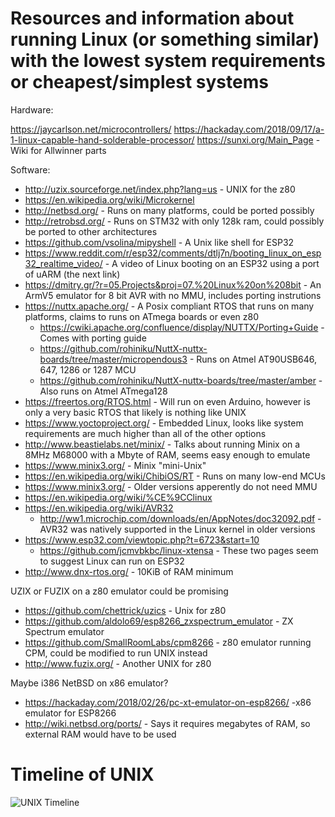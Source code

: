 # Resources and information about running Linux (or something similar) with the lowest system requirements or cheapest/simplest systems

Hardware:

https://jaycarlson.net/microcontrollers/
https://hackaday.com/2018/09/17/a-1-linux-capable-hand-solderable-processor/
https://sunxi.org/Main_Page - Wiki for Allwinner parts

Software:

- http://uzix.sourceforge.net/index.php?lang=us - UNIX for the z80
- https://en.wikipedia.org/wiki/Microkernel
- http://netbsd.org/ - Runs on many platforms, could be ported possibly
- http://retrobsd.org/ - Runs on STM32 with only 128k ram, could possibly be ported to other architectures
- https://github.com/vsolina/mipyshell - A Unix like shell for ESP32
- https://www.reddit.com/r/esp32/comments/dtlj7n/booting_linux_on_esp32_realtime_video/ - A video of Linux booting on an ESP32 using a port of uARM (the next link)
- https://dmitry.gr/?r=05.Projects&proj=07.%20Linux%20on%208bit - An ArmV5 emulator for 8 bit AVR with no MMU, includes porting instrutions 
- https://nuttx.apache.org/ - A Posix compliant RTOS that runs on many platforms, claims to runs on ATmega boards or even z80
  - https://cwiki.apache.org/confluence/display/NUTTX/Porting+Guide - Comes with porting guide
  - https://github.com/rohiniku/NuttX-nuttx-boards/tree/master/micropendous3 - Runs on Atmel AT90USB646, 647, 1286 or 1287 MCU
  - https://github.com/rohiniku/NuttX-nuttx-boards/tree/master/amber - Also runs on Atmel ATmega128
- https://freertos.org/RTOS.html - Will run on even Arduino, however is only a very basic RTOS that likely is nothing like UNIX
- https://www.yoctoproject.org/ - Embedded Linux, looks like system requirements are much higher than all of the other options
- http://www.beastielabs.net/minix/ - Talks about running Minix on a 8MHz M68000 with a Mbyte of RAM, seems easy enough to emulate
- https://www.minix3.org/ - Minix "mini-Unix" 
- https://en.wikipedia.org/wiki/ChibiOS/RT - Runs on many low-end MCUs
- https://www.minix3.org/ - Older versions apperently do not need MMU
- https://en.wikipedia.org/wiki/%CE%9CClinux
- https://en.wikipedia.org/wiki/AVR32
  - http://ww1.microchip.com/downloads/en/AppNotes/doc32092.pdf - AVR32 was natively supported in the Linux kernel in older versions
- https://www.esp32.com/viewtopic.php?t=6723&start=10
  - https://github.com/jcmvbkbc/linux-xtensa - These two pages seem to suggest Linux can run on ESP32
- http://www.dnx-rtos.org/ - 10KiB of RAM minimum

UZIX or FUZIX  on a z80 emulator could be promising
  - https://github.com/chettrick/uzics - Unix for z80
  - https://github.com/aldolo69/esp8266_zxspectrum_emulator - ZX Spectrum emulator
  - https://github.com/SmallRoomLabs/cpm8266 - z80 emulator running CPM, could be modified to run UNIX instead
  - http://www.fuzix.org/ - Another UNIX for z80

Maybe i386 NetBSD on x86 emulator?
  - https://hackaday.com/2018/02/26/pc-xt-emulator-on-esp8266/ -x86 emulator for ESP8266
  - http://wiki.netbsd.org/ports/ - Says it requires megabytes of RAM, so external RAM would have to be used
  
# Timeline of UNIX

![UNIX Timeline](https://upload.wikimedia.org/wikipedia/commons/c/cd/Unix_timeline.en.svg)
